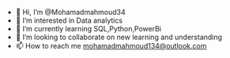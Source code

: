 - 👋 Hi, I’m @Mohamadmahmoud34
- 👀 I’m interested in Data analytics
- 🌱 I’m currently learning SQL,Python,PowerBi 
- 💞️ I’m looking to collaborate on new learning and understanding
- 📫 How to reach me mohamadmahmoud134@outlook.com

<!---
Mohamadmahmoud34/Mohamadmahmoud34 is a ✨ special ✨ repository because its `README.md` (this file) appears on your GitHub profile.
You can click the Preview link to take a look at your changes.
--->
